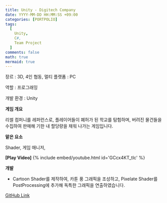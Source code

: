 ```yaml
---
title: Unity - Digitech Company
date: YYYY-MM-DD HH:MM:SS +09:00
categories: [PORTPOLIO]
tags:
  [
    Unity,
    C#,
    Team Project
  ]
comments: false
math: true
mermaid: true
---
```


장르 : 3D, 4인 협동, 멀티
플랫폼 : PC

역할 : 프로그래밍

개발 환경 : Unity

**게임 개요**

리썰 컴퍼니를 레퍼런스로,
플레이어들이 폐허가 된 학교를 탐험하며, 버려진 물건들을 수집하여
판매해 기한 내 할당량을 채워 나가는 게임입니다.

**맡은 요소**

Shader, 게임 매니저,

**[Play Video]**
{% include embed/youtube.html id='GCcx4KT_tlc' %}

**개발**

<ul>
    <li>Cartoon Shader를 제작하여, 카툰 풍 그래픽을 조성하고, Pixelate Shader를 PostProcessing에 추가해 독특한 그래픽을 연출하였습니다.</li>
</ul>

[GitHub Link](https://github.com/miro0325/Temple_Of_Sita) 


